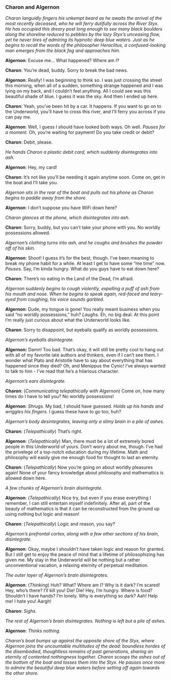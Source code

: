 ### Charon and Algernon

*Charon languidly fingers his unkempt beard as he awaits the arrival of the most recently deceased, who he will ferry dutifully across the River Styx. He has occupied this dreary post long enough to see many black boulders along the shoreline reduced to pebbles by the lazy Styx’s unceasing flow, yet he never tires of admiring its hypnotic deep blue waters. Just as he begins to recall the words of the philosopher Heraclitus, a confused-looking man emerges from the black fog and approaches him.*  

**Algernon**: Excuse me... What happened? Where am I?  

**Charon**: You’re dead, buddy. Sorry to break the bad news.  

**Algernon**: Really! I was beginning to think so. I was just crossing the street this morning, when all of a sudden, something strange happened and I was lying on my back, and I couldn’t feel anything. All I could see was this beautiful shade of blue. I guess it was the sky. And then I ended up here.  

**Charon**: Yeah, you’ve been hit by a car. It happens. If you want to go on to the Underworld, you’ll have to cross this river, and I’ll ferry you across if you can pay me.  

**Algernon**: Well, I guess I should have looked both ways. Oh well. *Pauses for a moment.* Oh, you’re waiting for payment! Do you take credit or debit?  

**Charon**: Debit, please.  

*He hands Charon a plastic debit card, which suddenly disintegrates into ash.*  

**Algernon**: Hey, my card!  

**Charon**: It’s not like you’ll be needing it again anytime soon. Come on, get in the boat and I’ll take you.  

*Algernon sits in the rear of the boat and pulls out his phone as Charon begins to paddle away from the shore.*  

**Algernon**: I don’t suppose you have WiFi down here?  

*Charon glances at the phone, which disintegrates into ash.*  

**Charon**: Sorry, buddy, but you can’t take your phone with you. No worldly possessions allowed.   

*Algernon’s clothing turns into ash, and he coughs and brushes the powder off of his skin.*  

**Algernon**: Shoot! I guess it’s for the best, though. I’ve been meaning to break my phone habit for a while. At least I get to have some “me time” now. *Pauses.* Say, I’m kinda hungry. What do you guys have to eat down here?  

**Charon**: There’s no eating in the Land of the Dead, I’m afraid.  

*Algernon suddenly begins to cough violently, expelling a puff of ash from his mouth and nose. When he begins to speak again, red-faced and teary-eyed from coughing, his voice sounds garbled.*   

**Algernon**: Dude, my tongue is gone! You really meant business when you said “no worldly possessions,” huh? *Laughs.* Eh, no big deal. At this point I’m really just curious about what the Underworld looks like.  

**Charon**: Sorry to disappoint, but eyeballs qualify as worldly possessions.  

*Algernon’s eyeballs disintegrate.*  

**Algernon:** Damn! Too bad. That’s okay, it will still be pretty cool to hang out with all of my favorite late authors and thinkers, even if I can’t see them. I wonder what Plato and Aristotle have to say about everything that has happened since they died? Oh, and Menippus the Cynic! I’ve always wanted to talk to him - I’ve read that he’s a hilarious character.  

*Algernon’s ears disintegrate.*  

**Charon**: (*Communicating telepathically with Algernon*) Come on, how many times do I have to tell you? No worldly possessions!  

**Algernon**: *Shrugs.* My bad, I should have guessed. *Holds up his hands and wriggles his fingers.* I guess these have to go too, huh?  

*Algernon’s body desintegrates, leaving only a slimy brain in a pile of ashes.*  

**Charon**: (*Telepathically*) That’s right.  

**Algernon**: (*Telepathically*) Man, there must be a lot of extremely bored people in this Underworld of yours. Don’t worry about me, though. I’ve had the privelege of a top-notch education during my lifetime. Math and philosophy will easily give me enough food for thought to last an eternity.  

**Charon**: (*Telepathically*) Now you’re going on about worldly pleasures again! None of your fancy knowledge about philosophy and mathematics is allowed down here.  

*A few chunks of Algernon’s brain disintegrate.*  

**Algernon**: (*Telepathically*) Nice try, but even if you erase everything I remember, I can still entertain myself indefinitely. After all, part of the beauty of mathematics is that it can be reconstructed from the ground up using nothing but logic and reason!  

**Charon**: (*Telepathically*) Logic and reason, you say?  

*Algernon’s prefrontal cortex, along with a few other sections of his brain, disintegrate.*  

**Algernon**: Okay, maybe I shouldn’t have taken logic and reason for granted. But I still get to enjoy the peace of mind that a lifetime of philosophizing has given me. My stay in the Underworld will be nothing but a rather unconventional vacation, a relaxing eternity of perpetual meditation.  

*The outer layer of Algernon’s brain disintegrates.*  

**Algernon**: (*Thinking*) Huh? What? Where am I? Why is it dark? I’m scared! Hey, who’s there? I’ll kill you! Die! Die! Hey, I’m hungry. Where is food? Shouldn’t I have hands? I’m lonely. Why is everything so dark? Aah! Help me! I hate you! Aargh!  

**Charon**: *Sighs.*  

*The rest of Algernon’s brain disintegrates. Nothing is left but a pile of ashes.*  

**Algernon**: *Thinks nothing.*  

*Charon’s boat bumps up against the opposite shore of the Styx, where Algernon joins the uncountable multitudes of the dead: boundless hordes of the disembodied, thoughtless remains of past generations, sharing an eternity of contented nothingness together. Charon scoops the ashes out of the bottom of the boat and tosses them into the Styx. He pauses once more to admire the beautiful deep blue waters before setting off again towards the other shore.*  

